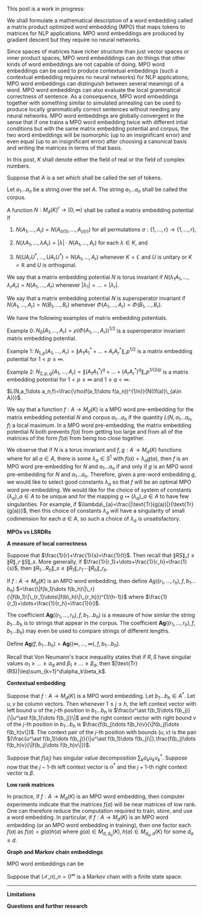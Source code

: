 This post is a work in progress:

We shall formulate a mathematical description of a word embedding called a matrix product optimized word embedding (MPO) that maps tokens to matrices for NLP applications. MPO word embeddings are produced by gradient descent but they require no neural networks.

Since spaces of matrices have richer structure than just vector spaces or inner product spaces, MPO word embedddings can do things that other kinds of word embeddings are not capable of doing. MPO word embeddings can be used to produce contextual embeddings (such a contextual embedding requires no neural networks) for NLP applications; MPO word embeddings can distinguish between several meanings of a word. MPO word embeddings can also evaluate the local grammatical correctness of sentence. As a consequence, MPO word embeddings together with something similar to simulated annealing can be used to produce locally grammatically correct sentences without needing any neural networks. MPO word embeddings are globally convergent in the sense that if one trains a MPO word embedding twice with different intial conditions but with the same matrix embedding potential and corpus, the two word embeddings will be isomorphic (up to an insignificant error) and even equal (up to an insignificant error) after choosing a canonical basis and writing the matrices in terms of that basis.

In this post, $K$ shall denote either the field of real or the field of complex numbers.

Suppose that $A$ is a set which shall be called the set of tokens.

Let $a_1\dots a_n$ be a string over the set $A$. The string $a_1\dots a_n$ shall be called the corpus.

A function $N:M_d(K)^r\rightarrow [0,\infty)$ shall be called a matrix embedding potential if

1. $N(A_1,\dots,A_r)=N(A_{\sigma(1)},\dots,A_{\sigma(r)})$ for all permutations $\sigma:\{1,\dots,r\}\rightarrow\{1,\dots,r\}$,

2. $N(\lambda A_1,\dots,\lambda A_r)=|\lambda|\cdot N(A_1,\dots,A_r)$ for each $\lambda\in K$, and

3. $N(UA_rU^{\ast},\dots,UA_rU^{\ast})=N(A_1,\dots,A_r)$ whenever $K=\mathbb{C}$ and $U$ is unitary or $K=\mathbb{R}$ and $U$ is orthogonal.

We say that a matrix embedding potential $N$ is torus invariant if $N(\lambda_1 A_1,\dots,\lambda_r A_r)=N(A_1,\dots,A_r)$ whenever
$|\lambda_1|=\dots=|\lambda_r|$.

We say that a matrix embedding potential $N$ is superoperator invariant if $N(A_1,\dots,A_r)=N(B_1,\dots,B_r)$ whenever $\Phi(A_1,\dots,A_r)=\Phi(B_1,\dots,B_r)$.

We have the following examples of matrix embedding potentials.

Example 0: $N_0(A_1,\dots,A_r)=\rho(\Phi(A_1,\dots,A_r))^{1/2}$ is a superoperator invariant matrix embedding potential.

Example 1: $N_{1,p}(A_1,\dots,A_r)=\|A_1A_1^\ast+\dots+A_rA_r^\ast\|\_p^{1/2}$ is a matrix embedding potential for $1 < p\leq\infty$.

Example 2: $N_{2,p,q}(A_1,\dots,A_r)=\|(A_1A_1^\ast)^q+\dots+(A_rA_r^\ast)^q\|\_p^{1/(2q)}$ is a matrix embedding potential for $1 < p\leq\infty$ and $1\leq q < \infty.$

$L(N,a_1\dots a_n,f)=\frac{\rho(f(a_1)\dots f(a_n))^{1/n}}{N((f(a))\_{a\in A})}$.

We say that a function $f:A\rightarrow M_d(K)$ is a MPO word pre-embedding for the matrix embedding potential $N$ and corpus $a_1\dots a_n$ if the quantity $L(N,a_1\dots a_n,f)$ a local maximum. In a MPO word pre-embedding, the matrix embedding potential $N$ both prevents $f(a)$ from getting too large and from all of the matrices of the form $f(a)$ from being too close together. 

We observe that if $N$ is a torus invariant and $f,g:A\rightarrow M_d(K)$ functions where for all $a\in A$, there is some $\lambda_a\in S^1$ with
$f(a)=\lambda_a g(a)$, then $f$ is an MPO word pre-embedding for $N$ and $a_1\dots a_n$ if and only if $g$ is an MPO word pre-embedding for $N$ and $a_1\dots a_n$. Therefore, given a pre-word embedding $g$, we would like to select good constants $\lambda_a$ so that $f$ will be an optimal MPO word pre-embedding. We would like for the choice of system of constants $(\lambda_{a})\_{a\in A}$ to be unique and for the mapping $g\mapsto(\lambda_{a})\_{a\in A}$ to have few singularities.  For example, if $\lambda\_{a}=\frac{|\text{Tr}(g(a))|}{\text{Tr}(g(a))}$, then this choice of constants $\lambda_a$ will have a singularity of small codimension for each $a\in A$, so such a choice of $\lambda_{a}$ is unsatisfactory.

**MPOs vs LSRDRs**



**A measure of local correctness**

Suppose that $\frac{1}{r}+\frac{1}{s}=\frac{1}{t}$. Then recall that
$\|RS\|\_t\leq\|R\|\_r\cdot\|S\|\_s$. More generally, if $\frac{1}{r_1}+\dots+\frac{1}{r_h}=\frac{1}{s}$, then
$\|R_1\dots R_h\|\_s\leq\|R_1\|\_{r_1}\cdots\|R_h\|\_{r_h}$. 

If $f:A\rightarrow M_d(K)$ is an MPO word embedding, then define $Ag((r_1,\dots,r_h),f,b_1\dots b_h)$
$=\frac{\|f(b_1)\dots f(b_h)\|\_r}{\|f(b_1)\|\_{r_1}\dots\|f(b\_h)\|\_{r_h}})^{1/(h-1)}$ where $\frac{1}{r_1}+\dots+\frac{1}{r_h}=\frac{1}{r}$.

The coefficient $\mathbf{Ag}((r_1,\dots,r_h),f,b_1\dots b_h)$ is a measure of how similar the string $b_1\dots b_h$ is to strings that appear in the corpus. The coefficient $\mathbf{Ag}((r_1,\dots,r_h),f,b_1\dots b_h)$ may even be used to compare strings of different lengths.

Define $\mathbf{Ag}(f,b_1\dots b_h)=\mathbf{Ag}((\infty,\dots,\infty),f,b_1\dots b_h)$.

Recall that Von Neumann's trace inequality states that if $R,S$ have singular values $\alpha_1\geq\dots\geq\alpha_d$ and $\beta_1\geq\dots\geq\beta_d$, then
$|\text{Tr}(RS)|\leq\sum_{k=1}^d\alpha_k\beta_k$.

**Contextual embedding**

Suppose that $f:A\rightarrow M_d(K)$ is a MPO word embedding. Let $b_1\dots b_h\in A^\ast$. Let $u,v$ be column vectors. Then whenever
$1\leq j\leq h$, the left context vector with left bound $u$ of the $j$-th position in $b_1\dots b_h$ is $\frac{u^\ast f(b_1)\dots f(b_j)}{\|u^\ast f(b_1)\dots f(b_j)}\|$ and the right context vector with right bound $v$ of the $j$-th position in $b_1\dots b_h$ is $\frac{f(b_j)\dots f(b_h)v}{\|f(b_j)\dots f(b_h)v\|}$. The context pair of the $j$-th position with bounds $(u,v)$ is the pair
$(\frac{u^\ast f(b_1)\dots f(b_j)}{\|u^\ast f(b_1)\dots f(b_j)\|},\frac{f(b_j)\dots f(b_h)v}{\|f(b_j)\dots f(b_h)v\|})$.

Suppose that $f(a_j)$ has singular value decomposition $\sum_k\sigma_ku_kv_k^\ast$. Suppose now that the $j-1$-th left context vector is $\alpha^\ast$ and the $j+1$-th right context vector is $\beta$.




**Low rank matrices**

In practice, if $f:A\rightarrow M_d(K)$ is an MPO word embedding, then computer experiments indicate that the matrices $f(a)$ will be near matrices of low rank. One can therefore reduce the computation required to train, store, and use a word embedding. In particular, if $f:A\rightarrow M_d(K)$ is an MPO word embedding (or an MPO word embedding in training), then one factor each $f(a)$ as $f(a)=g(a)h(a)$ where $g(a)\in M_{d,d_a}(K),h(a)\in M_{d_a,d}(K)$ for some $d_a\leq d$.


**Graph and Markov chain embeddings**

MPO word embeddings can be 

Suppose that $(\mathcal{X}\_n)\_{n=0}^{\infty}$ is a Markov chain with a finite state space.

****


**Limitations**



**Questions and further research**

